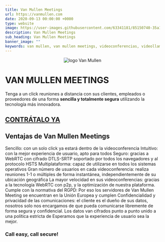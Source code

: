 ```yaml
---
title: Van Mullen Meetings
url: https://vanmullen.com
date: 2020-09-13 00:00:00 +0000
type: website
image: https://user-images.githubusercontent.com/63341181/85150740-35a11400-b253-11ea-9a7d-fd3fffc300c0.png
description: Van Mullen Meetings
sub_heading: Van Mullen Meetings
banner_image: ""
keywords: van mullen, van mullen meetings, videoconferencias, videollamadas seguras
---
```


<p style="text-align:center"><img src="https://user-images.githubusercontent.com/63341181/93509647-521b1e00-f920-11ea-8533-3fd59b746765.png" alt="logo Van Mullen"></p>

<link rel="canonical" href="https://vanmullen.com/" />

# VAN MULLEN MEETINGS

Tenga a un click reuniones a distancia con sus clientes, empleados o proveedores de una forma **sencilla y totalmente segura** utilizando la tecnología más innovadora.

## [CONTRÁTALO YA](https://perseusyrcabogados.com/contacto.html "CONTRÁTALO YA")

## Ventajas de Van Mullen Meetings

Sencillo: con un solo click ya estará dentro de la videoconferencia
Intuitivo: con la mejor experiencia de usuario, apto para todos
Seguro: gracias a WebRTC con cifrado DTLS-SRTP soportado por todos los navegadores y al protocolo HSTS
Multiplataforma: capaz de utilizarse en todos los sistemas operativos
Gran número de usuarios en cada videoconferencia: realiza reuniones 1-1 o múltiples de forma instantánea, independientemente de su ubicación geográfica
La mayor velocidad en sus videoconferencias: gracias a la tecnología WebRTC con p2p, y la optimización de nuestra plataforma.
Cumple con la normativa del RGPD: Por eso los servidores de Van Mullen Meeting se encuentran en la Unión Europea y cumplen
Confidencialidad y privacidad de las comunicaciones: el cliente es el dueño de sus datos, nosotros solo nos encargamos de que pueda comunicarse libremente de forma segura y confidencial. Los datos van cifrados punto a punto unido a una política estricta de
Esperamos que la experiencia de usuario sea la mejor.

### Call easy, call secure!
